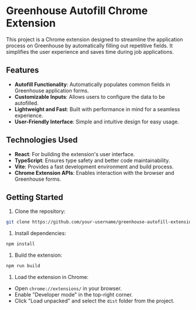 # Greenhouse Autofill Chrome Extension

This project is a Chrome extension designed to streamline the application process on Greenhouse by automatically filling out repetitive fields. It simplifies the user experience and saves time during job applications.

## Features

- **Autofill Functionality**: Automatically populates common fields in Greenhouse application forms.
- **Customizable Inputs**: Allows users to configure the data to be autofilled.
- **Lightweight and Fast**: Built with performance in mind for a seamless experience.
- **User-Friendly Interface**: Simple and intuitive design for easy usage.

## Technologies Used

- **React**: For building the extension's user interface.
- **TypeScript**: Ensures type safety and better code maintainability.
- **Vite**: Provides a fast development environment and build process.
- **Chrome Extension APIs**: Enables interaction with the browser and Greenhouse forms.

## Getting Started

1. Clone the repository:

  ```bash
  git clone https://github.com/your-username/greenhouse-autofill-extension.git
  ```

1. Install dependencies:

  ```bash
  npm install
  ```

1. Build the extension:

  ```bash
  npm run build
  ```

1. Load the extension in Chrome:

- Open `chrome://extensions/` in your browser.
- Enable "Developer mode" in the top-right corner.
- Click "Load unpacked" and select the `dist` folder from the project.
